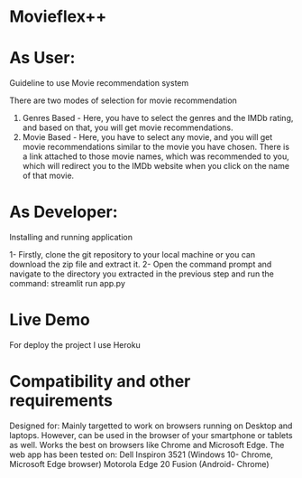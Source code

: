 # Movieflex++
# As User:
Guideline to use Movie recommendation system 

There are two modes of selection for movie recommendation
1. Genres Based - Here, you have to select the genres and the IMDb rating, and based on that, you will get movie recommendations.
2. Movie Based - Here, you have to select any movie, and you will get movie recommendations similar to the movie you have chosen.
There is a link attached to those movie names, which was recommended to you, which will redirect you to the IMDb website when you click on the name of that movie.

# As Developer:
Installing and running application

1- Firstly, clone the git repository to your local machine or you can download the zip file and extract it.
2- Open the command prompt and navigate to the directory you extracted in the previous step and run the command:
streamlit run app.py

# Live Demo
For deploy the project I use Heroku

# Compatibility and other requirements

Designed for:
Mainly targetted to work on browsers running on Desktop and laptops. However, can be used in the browser of your smartphone or tablets as well.
Works the best on browsers like Chrome and Microsoft Edge.
The web app has been tested on:
Dell Inspiron 3521 (Windows 10- Chrome, Microsoft Edge browser)
Motorola Edge 20 Fusion (Android- Chrome)


